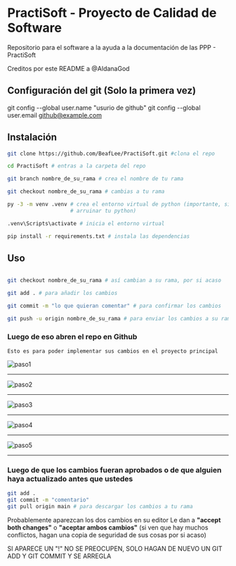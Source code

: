 # PractiSoft - Proyecto de Calidad de Software
Repositorio para el software a la ayuda a la documentación de las PPP - PractiSoft

Creditos por este README a @AldanaGod
## Configuración del git (Solo la primera vez)
git config --global user.name "usurio de github"
git config --global user.email github@example.com

## Instalación

```bash
git clone https://github.com/BeafLee/PractiSoft.git #clona el repo

cd PractiSoft # entras a la carpeta del repo

git branch nombre_de_su_rama # crea el nombre de tu rama

git checkout nombre_de_su_rama # cambias a tu rama

py -3 -m venv .venv # crea el entorno virtual de python (importante, si no lo haces puedes 
                    # arruinar tu python)

.venv\Scripts\activate # inicia el entorno virtual

pip install -r requirements.txt # instala las dependencias 

```

## Uso

```bash

git checkout nombre_de_su_rama # así cambian a su rama, por si acaso

git add . # para añadir los cambios

git commit -m "lo que quieran comentar" # para confirmar los cambios

git push -u origin nombre_de_su_rama # para enviar los cambios a su rama en el repo
```  

### Luego de eso abren el repo en Github

```git
Esto es para poder implementar sus cambios en el proyecto principal
```

![paso1](https://hackmd.io/_uploads/HyUuFin43.png)

---
![paso2](https://hackmd.io/_uploads/SysCOin4n.png)

---
![paso3](https://hackmd.io/_uploads/BJOEYj3N3.png)

---
![paso4](https://hackmd.io/_uploads/Skqbson4h.png)

---
![paso5](https://hackmd.io/_uploads/rkgsoshV3.png)

---

### Luego de que los cambios fueran aprobados o de que alguien haya actualizado antes que ustedes

```bash
git add .
git commit -m "comentario"
git pull origin main # para descargar los cambios a tu rama
```
Probablemente aparezcan los dos cambios en su editor
Le dan a **"accept both changes"** o **"aceptar ambos cambios"** (si ven que hay muchos conflictos, hagan una copia de seguridad de sus cosas por si acaso)

SI APARECE UN "!" NO SE PREOCUPEN, SOLO HAGAN DE NUEVO UN GIT ADD Y GIT COMMIT Y SE ARREGLA
